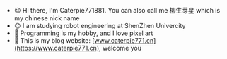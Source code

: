 - 😉 Hi there, I'm Caterpie771881. You can also call me 柳生芽星 which is my chinese nick name
- 😊 I am studying robot engineering at ShenZhen Univercity
- 🥳 Programming is my hobby, and I love pixel art
- 🤗 This is my blog website: [www.caterpie771.cn](https://www.caterpie771.cn), welcome you
